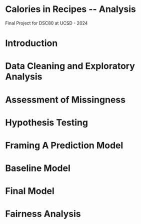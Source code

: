 # Calories in Recipes -- Analysis
Final Project for DSC80 at UCSD - 2024

# Introduction

# Data Cleaning and Exploratory Analysis

# Assessment of Missingness

# Hypothesis Testing

# Framing A Prediction Model

# Baseline Model

# Final Model

# Fairness Analysis
